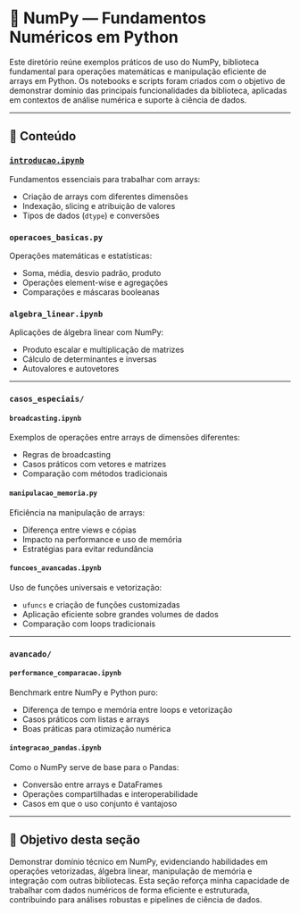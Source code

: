 # 🧮 NumPy — Fundamentos Numéricos em Python

Este diretório reúne exemplos práticos de uso do NumPy, biblioteca fundamental para operações matemáticas e manipulação eficiente de arrays em Python. Os notebooks e scripts foram criados com o objetivo de demonstrar domínio das principais funcionalidades da biblioteca, aplicadas em contextos de análise numérica e suporte à ciência de dados.

---

## 🧠 Conteúdo

### [`introducao.ipynb`](https://github.com/Marlon99henrique/python-data-science/blob/main/02_bibliotecas/numpy/introducao.ipynb)
Fundamentos essenciais para trabalhar com arrays:

- Criação de arrays com diferentes dimensões  
- Indexação, slicing e atribuição de valores  
- Tipos de dados (`dtype`) e conversões  

### `operacoes_basicas.py`
Operações matemáticas e estatísticas:

- Soma, média, desvio padrão, produto  
- Operações element-wise e agregações  
- Comparações e máscaras booleanas  

### `algebra_linear.ipynb`
Aplicações de álgebra linear com NumPy:

- Produto escalar e multiplicação de matrizes  
- Cálculo de determinantes e inversas  
- Autovalores e autovetores  

---

### `casos_especiais/`

#### `broadcasting.ipynb`
Exemplos de operações entre arrays de dimensões diferentes:

- Regras de broadcasting  
- Casos práticos com vetores e matrizes  
- Comparação com métodos tradicionais  

#### `manipulacao_memoria.py`
Eficiência na manipulação de arrays:

- Diferença entre views e cópias  
- Impacto na performance e uso de memória  
- Estratégias para evitar redundância  

#### `funcoes_avancadas.ipynb`
Uso de funções universais e vetorização:

- `ufuncs` e criação de funções customizadas  
- Aplicação eficiente sobre grandes volumes de dados  
- Comparação com loops tradicionais  

---

### `avancado/`

#### `performance_comparacao.ipynb`
Benchmark entre NumPy e Python puro:

- Diferença de tempo e memória entre loops e vetorização  
- Casos práticos com listas e arrays  
- Boas práticas para otimização numérica  

#### `integracao_pandas.ipynb`
Como o NumPy serve de base para o Pandas:

- Conversão entre arrays e DataFrames  
- Operações compartilhadas e interoperabilidade  
- Casos em que o uso conjunto é vantajoso  

---

## 🎯 Objetivo desta seção

Demonstrar domínio técnico em NumPy, evidenciando habilidades em operações vetorizadas, álgebra linear, manipulação de memória e integração com outras bibliotecas. Esta seção reforça minha capacidade de trabalhar com dados numéricos de forma eficiente e estruturada, contribuindo para análises robustas e pipelines de ciência de dados.
